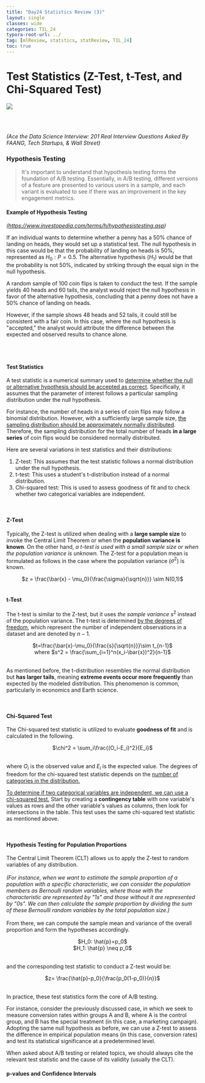 ```yaml
---
title: "Day24 Statistics Review (3)"
layout: single
classes: wide
categories: TIL_24
typora-root-url: ../
tag: [mlReview, statstics, statReview, TIL_24]
toc: true 
---
```


# Test Statistics (Z-Test, t-Test, and Chi-Squared Test)

<img src="/blog/images/2024-06-19-TIL24_Day24/B9FF5BF4-EA91-4D12-ADC8-2A63E6A7371E.jpeg">

<br><br>

*(Ace the Data Science Interview: 201 Real Interview Questions Asked By FAANG, Tech Startups, & Wall Street)*

### Hypothesis Testing

> It's important to understand that hypothesis testing forms the foundation of A/B testing. Essentially, in A/B testing, different versions of a feature are presented to various users in a sample, and each variant is evaluated to see if there was an improvement in the key engagement metrics.

#### Example of Hypothesis Testing

<I>(https://www.investopedia.com/terms/h/hypothesistesting.asp)</I>

If an individual wants to determine whether a penny has a 50% chance of landing on heads, they would set up a statistical test. The null hypothesis in this case would be that the probability of landing on heads is 50%, represented as $H_0 : P = 0.5$. The alternative hypothesis ($H_1$) would be that the probability is not 50%, indicated by striking through the equal sign in the null hypothesis.

A random sample of 100 coin flips is taken to conduct the test. If the sample yields 40 heads and 60 tails, the analyst would reject the null hypothesis in favor of the alternative hypothesis, concluding that a penny does not have a 50% chance of landing on heads.

However, if the sample shows 48 heads and 52 tails, it could still be consistent with a fair coin. In this case, where the null hypothesis is "accepted," the analyst would attribute the difference between the expected and observed results to chance alone.

<br><Br>

#### Test Statistics

A test statistic is a numerical summary used to <u>determine whether the null or alternative hypothesis should be accepted as correct</u>. Specifically, it assumes that the parameter of interest follows a particular sampling distribution under the null hypothesis.

For instance, the number of heads in a series of coin flips may follow a binomial distribution. However, with a sufficiently large sample size, <u>the sampling distribution should be approximately normally distributed</u>. Therefore, the sampling distribution for the total number of heads **in a large series** of coin flips would be considered normally distributed.

Here are several variations in test statistics and their distributions:

1. Z-test: This assumes that the test statistic follows a normal distribution under the null hypothesis.
2. t-test: This uses a student's t-distribution instead of a normal distribution.
3. Chi-squared test: This is used to assess goodness of fit and to check whether two categorical variables are independent.

<Br>

#### Z-Test

Typically, the Z-test is utilized when dealing with a **large sample size** to invoke the Central Limit Theorem or when the **population variance is known**. On the other hand, *a t-test is used with a small sample size or when the population variance is unknown.* The Z-test for a population mean is formulated as follows in the case where the population variance ($\sigma^2$) is known. 

<center>
  $z = \frac{\bar{x} - \mu_0}{\frac{\sigma}{\sqrt{n}}} \sim N(0,1)$<br>
</center>

<br>

#### t-Test

The t-test is similar to the Z-test, but it uses *the sample variance* $s^2$ instead of the population variance. The t-test is determined <u>by the degrees of freedom</u>, which represent the number of independent observations in a dataset and are denoted by $n-1$.

<center>
  $t=\frac{\bar{x}-\mu_0}{\frac{s}{\sqrt{n}}}\sim t_{n-1}$ <br>
  where $s^2 = \frac{\sum_{i=1}^n(x_i-\bar{x})^2}{n-1}$ <br><br>
</center>

As mentioned before, the t-distribution resembles the normal distribution but **has larger tails**, meaning **extreme events occur more frequently** than expected by the modeled distribution. This phenomenon is common, particularly in economics and Earth science.

<br>

#### Chi-Squared Test

The Chi-squared test statistic is utilized to evaluate **goodness of fit** and is calculated in the following.

<center>
  $\chi^2 = \sum_i\frac{(O_i-E_i)^2}{E_i}$<br><br>
</center>

where $O_i$ is the observed value and $E_i$ is the expected value. The degrees of freedom for the chi-squared test statistic depends on the <u>number of categories in the distribution.</u>

<u>To determine if two categorical variables are independent, we can use a chi-squared test.</u> Start by creating a **contingency table** with one variable's values as rows and the other variable's values as columns, then look for intersections in the table. This test uses the same chi-squared test statistic as mentioned above.

<br>

#### Hypothesis Testing for Population Proportions

The Central Limit Theorem (CLT) allows us to apply the Z-test to random variables of any distribution. <br><br>
*(For instance, when we want to estimate the sample proportion of a population with a specific characteristic, we can consider the population members as Bernoulli random variables, where those with the characteristic are represented by "1s" and those without it are represented by "0s". We can then calculate the sample proportion by dividing the sum of these Bernoulli random variables by the total population size.)* <br><br>From there, we can compute the sample mean and variance of the overall proportion and form the hypotheses accordingly.

<center>
  $H_0: \hat{p}=p_0$ <br>
  $H_1: \hat{p} \neq p_0$ <br><br>
</center>

and the corresponding test statistic to conduct a Z-test would be:

<center>
  $z= \frac{\hat{p}-p_0}{\frac{p_0(1-p_0)}{n}}$ <br><br>
</center>

In practice, these test statistics form the core of A/B testing. 

For instance, consider the previously discussed case, in which we seek to measure conversion rates within groups A and B, where A is the control group, and B has the special treatment (in this case, a marketing campaign). Adopting the same null hypothesis as before, we can use a Z-test to assess the difference in empirical population means (in this case, conversion rates) and test its statistical significance at a predetermined level.

When asked about A/B testing or related topics, we should always cite the relevant test statistic and the cause of its validity (usually the CLT). 



#### p-values and Confidence Intervals



<br><br>

